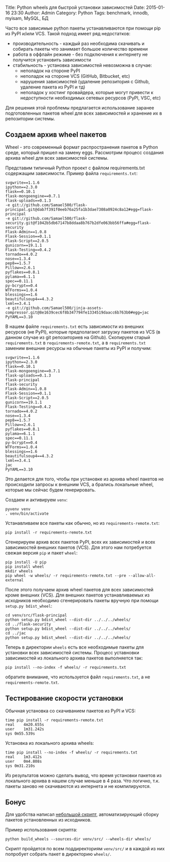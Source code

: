 Title: Python wheels для быстрой установки зависимостей
Date: 2015-01-16 23:30
Author: Admin
Category: Python
Tags: benchmark, innodb, myisam, MySQL, БД

Часто все зависимые python пакеты устанавливаются при помощи pip из PyPI и/или VCS. Такой подход имеет ряд недостатков:

 -  производительность - каждый раз необходима скачивать и собирать пакеты что занимает большое количество времени
 -  работа в оффлайн режиме - без подключения к интернету не получится установить зависимости
 -  стабильность - установка зависимостей невозможна в случае:
     -  неполадок на стороне PyPI
     -  неполадок на стороне VCS (GitHub, Bitbucket, etc)
     -  нарушения зависимостей (удаление репозитория с Github, удаление пакета из PyPI и тд)
     -  неполадок у хостинг провайдера, которые могут привести к недоступности необходимых сетевых ресурсов (PyPI, VSC, etc)

Для решения этой проблемы предлагается использование заранее подготовленных пакетов wheel для всех зависимостей и хранение их в репозитории системы.

Создаем архив wheel пакетов
---------------------------

Wheel - это современный формат распространения пакетов в Python среде, который пришел на замену eggs. Рассмотрим процесс создания архива wheel для всех зависимостей системы. 

Представим типичный Python проект с файлом requirements.txt содержащим зависимости. Пример файла `requirements.txt`:

```
svgwrite==1.1.6
ipython==2.3.0
flask==0.10.1
flask-mongoengine==0.7.1
flask-uploads==0.1.3
-e git://github.com/Samael500/flask-principal.git@dab7f391f0eeb76a25fa1b3dae7308a0924c8a12#egg=flask-principal
-e git://github.com/Samael500/flask-security.git@f1042b5db67147b8ddaa8b767b2dfe063bb56ffa#egg=flask-security
Flask-Admin==1.0.8
Flask-Session==0.1.1
Flask-Script==2.0.5
gunicorn==19.1.1
Flask-Testing==0.4.2
tornado==4.0.2
nose==1.3.4
pep8==1.5.7
Pillow==2.6.1
pyflakes==0.8.1
pylama==6.1.1
spec==0.11.1
py-bcrypt==0.4
WTForms==1.0.4
blessings==1.6
beautifulsoup4==4.3.2
lxml==3.4.1
-e git://github.com/Samael500/jinja-assets-compressor.git@8e1639cec6f8b347794fe1334519daacc6b763b0#egg=jac
PyYAML==3.10
```

В нашем файле `requirements.txt` есть зависимости из внешних ресурсов (не PyPI), которые предполагают загрузку пакетов из VCS (в данном случае из git репозиториев на Github). Скопируем старый `requirements.txt` в `requirements-remote.txt`, а в `requirements.txt` заменим внешние ресурсы на обычные пакеты из PyPI и получим:

```
svgwrite==1.1.6
ipython==2.3.0
flask==0.10.1
flask-mongoengine==0.7.1
flask-uploads==0.1.3
flask-principal
flask-security
Flask-Admin==1.0.8
Flask-Session==0.1.1
Flask-Script==2.0.5
gunicorn==19.1.1
Flask-Testing==0.4.2
tornado==4.0.2
nose==1.3.4
pep8==1.5.7
Pillow==2.6.1
pyflakes==0.8.1
pylama==6.1.1
spec==0.11.1
py-bcrypt==0.4
WTForms==1.0.4
blessings==1.6
beautifulsoup4==4.3.2
lxml==3.4.1
jac
PyYAML==3.10
```

Это делается для того, чтобы при установке из архива wheel пакетов не происходили запросы к внешним VCS, а брались локальные wheel, которые мы сейчас будем генерировать.

Cоздаем и активируем `venv`:
```
pyvenv venv
. venv/bin/activate
```

Устанавливаем все пакеты как обычно, но из `requirements-remote.txt`:
```
pip install -r requirements-remote.txt
```

Сгенерируем архив всех пакетов PyPI, всех их зависимостей и всех зависимостей внешних пакетов (VCS). Для этого нам потребуется свежая версия `pip` и пакет `wheel`:
```
pip install -U pip
pip install wheel
mkdir wheels
pip wheel -w wheels/ -r requirements-remote.txt --pre --allow-all-external
```

После этого получаем архив wheel пакетов для всех зависимостей кроме внешних (VCS). Для внешних пакетов устанавливаемых из исходников необходимо сгенерировать пакеты вручную при помощи `setup.py bdist_wheel`:

```
cd venv/src/flask-principal
python setup.py bdist_wheel --dist-dir ../../../wheels/
cd ../flask-security
python setup.py bdist_wheel --dist-dir ../../../wheels/
cd ../jac
python setup.py bdist_wheel --dist-dir ../../../wheels/
```

Теперь в директории `wheels` есть все необходимые пакеты для установки всех зависимостей системы. Процесс уставновки зависимостей из локального архива пакетов выполняется так:
```
pip install --no-index -f wheels/ -r requirements.txt
```
обратите внимание, что используется файл `requirements.txt`, а не `requirements-remote.txt`.

Тестирование скорости установки
------------------------------------------

Обычная установка со скачиванием пакетов из PyPI и VCS:
```
time pip install -r requirements-remote.txt
real    4m20.655s
user    1m31.242s
sys 0m55.539s
```

Установка из локального архива wheels:
```
time pip install --no-index -f wheels/ -r requirements.txt
real    1m3.412s
user    0m4.808s
sys 0m31.210s
```

Из результатов можно сделать вывод, что время установки пакетов из локального архива в нашем случае меньше в 4 раза.
Что логично, т.к. пакеты заново не скачиваются из интернета и не компилируются.

Бонус
-------

Для удобства написал [небольшой скрипт](https://gist.github.com/dizballanze/070434f4eb3b5febae39), автоматизирующий сборку пакетов установленных из исходников.

<script src="https://gist.github.com/dizballanze/070434f4eb3b5febae39.js"></script>

Пример использования скрипта:
```
python build_wheels --sources-dir venv/src/ --wheels-dir wheels/
```

Скрипт пройдется по всем поддиректориям `venv/src/` и в каждой из них попробует собрать пакет в директорию `wheels/`.